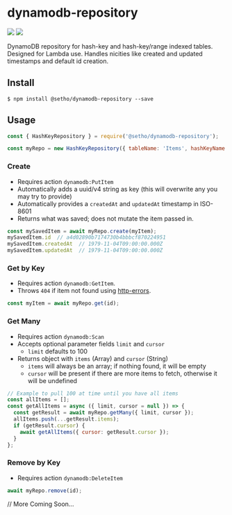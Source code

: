 # dynamodb-repository
![](https://img.shields.io/npm/v/@setho/dynamodb-repository.svg)  ![](https://app.codeship.com/projects/a911ad40-03eb-0137-5493-663ef6d42e08/status?branch=master)

DynamoDB repository for hash-key and hash-key/range indexed tables. Designed for Lambda use. Handles nicities like created and updated timestamps and default id creation.

## Install
  `$ npm install @setho/dynamodb-repository --save`

## Usage
```javascript
const { HashKeyRepository } = require('@setho/dynamodb-repository');

const myRepo = new HashKeyRepository({ tableName: 'Items', hashKeyName: 'id' });
```

### Create
- Requires action `dynamodb:PutItem`
- Automatically adds a uuid/v4 string as key (this will overwrite any you may try to provide)
- Automatically provides a `createdAt` and `updatedAt` timestamp in ISO-8601
- Returns what was saved; does not mutate the item passed in.
```javascript
const mySavedItem = await myRepo.create(myItem);
mySavedItem.id  // a4d02890b7174730b4bbbcf870224951
mySavedItem.createdAt  // 1979-11-04T09:00:00.000Z
mySavedItem.updatedAt  // 1979-11-04T09:00:00.000Z
```

### Get by Key
- Requires action `dynamodb:GetItem`.
- Throws `404` if item not found using [http-errors](https://npmjs.com/package/http-errors).
```javascript
const myItem = await myRepo.get(id);
```

### Get Many
- Requires action `dynamodb:Scan`
- Accepts optional parameter fields `limit` and `cursor`
  - `limit` defaults to 100
- Returns object with `items` (Array) and `cursor` (String)
  - `items` will always be an array; if nothing found, it will be empty
  - `cursor` will be present if there are more items to fetch, otherwise it will be undefined
```javascript
// Example to pull 100 at time until you have all items
const allItems = [];
const getAllItems = async ({ limit, cursor = null }) => {
  const getResult = await myRepo.getMany({ limit, cursor });
  allItems.push(...getResult.items);
  if (getResult.cursor) {
    await getAllItems({ cursor: getResult.cursor });
  }
};
```

### Remove by Key
- Requires action `dynamodb:DeleteItem`
```javascript
await myRepo.remove(id);
```

  // More Coming Soon...